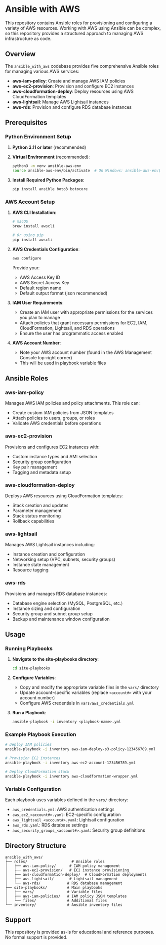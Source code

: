 # Ansible with AWS

This repository contains Ansible roles for provisioning and configuring a variety of AWS resources. Working with AWS using Ansible can be complex, so this repository provides a structured approach to managing AWS infrastructure as code.

## Overview

The `ansible_with_aws` codebase provides five comprehensive Ansible roles for managing various AWS services:

- **aws-iam-policy**: Create and manage AWS IAM policies
- **aws-ec2-provision**: Provision and configure EC2 instances
- **aws-cloudformation-deploy**: Deploy resources using AWS CloudFormation templates
- **aws-lightsail**: Manage AWS Lightsail instances
- **aws-rds**: Provision and configure RDS database instances

## Prerequisites

### Python Environment Setup

1. **Python 3.11 or later** (recommended)
2. **Virtual Environment** (recommended):
   ```bash
   python3 -m venv ansible-aws-env
   source ansible-aws-env/bin/activate  # On Windows: ansible-aws-env\Scripts\activate
   ```

3. **Install Required Python Packages**:
   ```bash
   pip install ansible boto3 botocore
   ```

### AWS Account Setup

1. **AWS CLI Installation**:
   ```bash
   # macOS
   brew install awscli
   
   # Or using pip
   pip install awscli
   ```

2. **AWS Credentials Configuration**:
   ```bash
   aws configure
   ```
   Provide your:
   - AWS Access Key ID
   - AWS Secret Access Key
   - Default region name
   - Default output format (json recommended)

3. **IAM User Requirements**:
   - Create an IAM user with appropriate permissions for the services you plan to manage
   - Attach policies that grant necessary permissions for EC2, IAM, CloudFormation, Lightsail, and RDS operations
   - Ensure the user has programmatic access enabled

4. **AWS Account Number**:
   - Note your AWS account number (found in the AWS Management Console top-right corner)
   - This will be used in playbook variable files

## Ansible Roles

### aws-iam-policy
Manages AWS IAM policies and policy attachments. This role can:
- Create custom IAM policies from JSON templates
- Attach policies to users, groups, or roles
- Validate AWS credentials before operations

### aws-ec2-provision
Provisions and configures EC2 instances with:
- Custom instance types and AMI selection
- Security group configuration
- Key pair management
- Tagging and metadata setup

### aws-cloudformation-deploy
Deploys AWS resources using CloudFormation templates:
- Stack creation and updates
- Parameter management
- Stack status monitoring
- Rollback capabilities

### aws-lightsail
Manages AWS Lightsail instances including:
- Instance creation and configuration
- Networking setup (VPC, subnets, security groups)
- Instance state management
- Resource tagging

### aws-rds
Provisions and manages RDS database instances:
- Database engine selection (MySQL, PostgreSQL, etc.)
- Instance sizing and configuration
- Security group and subnet group setup
- Backup and maintenance window configuration

## Usage

### Running Playbooks

1. **Navigate to the site-playbooks directory**:
   ```bash
   cd site-playbooks
   ```

2. **Configure Variables**:
   - Copy and modify the appropriate variable files in the `vars/` directory
   - Update account-specific variables (replace `<account#>` with your account number)
   - Configure AWS credentials in `vars/aws_credentials.yml`

3. **Run a Playbook**:
   ```bash
   ansible-playbook -i inventory <playbook-name>.yml
   ```

### Example Playbook Execution

```bash
# Deploy IAM policies
ansible-playbook -i inventory aws-iam-deploy-s3-policy-123456789.yml

# Provision EC2 instances
ansible-playbook -i inventory aws-ec2-account-123456789.yml

# Deploy CloudFormation stack
ansible-playbook -i inventory aws-cloudformation-wrapper.yml
```

### Variable Configuration

Each playbook uses variables defined in the `vars/` directory:
- `aws_credentials.yml`: AWS authentication settings
- `aws_ec2_<account#>.yaml`: EC2-specific configuration
- `aws_lightsail_<account#>.yaml`: Lightsail configuration
- `aws_rds.yaml`: RDS database settings
- `aws_security_groups_<account#>.yaml`: Security group definitions

## Directory Structure

```
ansible_with_aws/
├── roles/                    # Ansible roles
│   ├── aws-iam-policy/      # IAM policy management
│   ├── aws-ec2-provision/   # EC2 instance provisioning
│   ├── aws-cloudformation-deploy/  # CloudFormation deployments
│   ├── aws-lightsail/       # Lightsail management
│   └── aws-rds/            # RDS database management
├── site-playbooks/         # Main playbooks
│   ├── vars/               # Variable files
│   ├── aws-iam-policies/   # IAM policy JSON templates
│   └── files/              # Additional files
└── inventory/              # Ansible inventory files
```

## Support

This repository is provided as-is for educational and reference purposes. No formal support is provided.